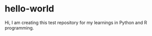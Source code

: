 # hello-world
Hi,
I am creating this test repository for my learnings in Python and R programming. 

